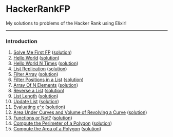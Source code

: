 # HackerRankFP
My solutions to problems of the Hacker Rank using Elixir!

___

### Introduction
1. [Solve Me First FP](https://www.hackerrank.com/challenges/fp-solve-me-first/problem) ([solution](https://github.com/MarceloMPJ/HackerRankFP/blob/master/introduction/solve_me_first_fp.ex))
2. [Hello World](https://www.hackerrank.com/challenges/fp-hello-world/problem) ([solution](https://github.com/MarceloMPJ/HackerRankFP/blob/master/introduction/hello_world.ex))
3. [Hello World N Times](https://www.hackerrank.com/challenges/fp-hello-world-n-times/problem) ([solution](https://github.com/MarceloMPJ/HackerRankFP/blob/master/introduction/hello_world_n_times.ex))
4. [List Replication](https://www.hackerrank.com/challenges/fp-list-replication/problem) ([solution](https://github.com/MarceloMPJ/HackerRankFP/blob/master/introduction/list_replication.ex))
5. [Filter Array](https://www.hackerrank.com/challenges/fp-filter-array/problem) ([solution](https://github.com/MarceloMPJ/HackerRankFP/blob/master/introduction/filter_array.ex))
6. [Filter Positions in a List](https://www.hackerrank.com/challenges/fp-filter-positions-in-a-list/problem) ([solution](https://github.com/MarceloMPJ/HackerRankFP/blob/master/introduction/filter_positions_in_a_list.ex))
7. [Array Of N Elements](https://www.hackerrank.com/challenges/fp-array-of-n-elements/problem) ([solution](https://github.com/MarceloMPJ/HackerRankFP/blob/master/introduction/array_of_n_elements.ex))
8. [Reverse a List](https://www.hackerrank.com/challenges/fp-reverse-a-list/problem) ([solution](https://github.com/MarceloMPJ/HackerRankFP/blob/master/introduction/reverse_a_list.ex))
9. [List Length](https://www.hackerrank.com/challenges/fp-list-length/problem) ([solution](https://github.com/MarceloMPJ/HackerRankFP/blob/master/introduction/list_length.ex))
10. [Update List](https://www.hackerrank.com/challenges/fp-update-list/problem) ([solution](https://github.com/MarceloMPJ/HackerRankFP/blob/master/introduction/update_list.ex))
11. [Evaluating e^x](https://www.hackerrank.com/challenges/eval-ex/problem) ([solution](https://github.com/MarceloMPJ/HackerRankFP/blob/master/introduction/evaluating_e_x.ex))
12. [Area Under Curves and Volume of Revolving a Curve](https://www.hackerrank.com/challenges/area-under-curves-and-volume-of-revolving-a-curv/problem) ([solution](https://github.com/MarceloMPJ/HackerRankFP/blob/master/introduction/area_and_volume.ex))
13. [Functions or Not?](https://www.hackerrank.com/challenges/functions-or-not/problem) ([solution](https://github.com/MarceloMPJ/HackerRankFP/blob/master/introduction/functions_or_not.ex))
14. [Compute the Perimeter of a Polygon](https://www.hackerrank.com/challenges/lambda-march-compute-the-perimeter-of-a-polygon/problem) ([solution](https://github.com/MarceloMPJ/HackerRankFP/blob/master/introduction/compute_perimeter.ex))
15. [Compute the Area of a Polygon](https://www.hackerrank.com/challenges/lambda-march-compute-the-area-of-a-polygon/problem) ([solution](https://github.com/MarceloMPJ/HackerRankFP/blob/master/introduction/compute_area.ex))

